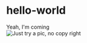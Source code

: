 # hello-world
Yeah, I'm coming  
![Just try a pic, no copy right](http://image.uczzd.cn/11707582853192465974.jpg?id=0&from=export&height=140&width=270)
